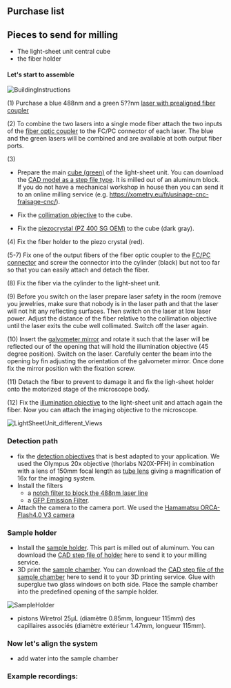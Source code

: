 

## Purchase list


## Pieces to send for milling
* The light-sheet unit central cube
* the fiber holder

#### Let's start to assemble


![BuildingInstructions](https://user-images.githubusercontent.com/38736127/178075149-4b1e094c-851a-4eff-bd80-95e90b93983e.png)


(1) Purchase a blue 488nm and a green 5??nm [laser with prealigned fiber coupler](https://github.com/vbormuth/OLU/files/9057780/WEBSITE-Datasheet-LBX-488.pdf)

(2) To combine the two lasers into a single mode fiber attach the two inputs of the [fiber optic coupler](https://www.thorlabs.com/thorproduct.cfm?partnumber=TW470R5F2) to the FC/PC connector of each laser. The blue and the green lasers will be combined and are available at both output fiber ports. 

(3) 
* Prepare the main [cube (green)](CAD_models/Cube.stl) of the light-sheet unit. You can download the [CAD model as a step file type](CAD_models/Cube.stp). It is  milled out of an aluminum block. If you do not have a mechanical workshop in house then you can send it to an online milling service (e.g. https://xometry.eu/fr/usinage-cnc-fraisage-cnc/). 

* Fix the [collimation objective](https://www.micro-shop.zeiss.com/en/us/shop/objectives/420330-9901-000/Objective-EC-Plan-Neofluar-5x-0.16-M27) to the cube. 

* Fix the [piezocrystal (PZ 400 SG OEM)](https://www.piezosystem.com/product/pz-400-oem/) to the cube (dark gray). 

(4) Fix the fiber holder to the piezo crystal (red).

(5-7) Fix one of the output fibers of the fiber optic coupler to the [FC/PC connector](https://www.thorlabs.com/thorproduct.cfm?partnumber=SM05FC#ad-image-0) and screw the connector into the cylinder (black) but not too far so that you can easily attach and detach the fiber. 

(8) Fix the fiber via the cylinder to the light-sheet unit.

(9) Before you switch on the laser prepare laser safety in the room (remove you jewelries, make sure that nobody is in the laser path and that the laser will not hit any reflecting surfaces. Then switch on the laser at low laser power. Adjust the distance of the fiber relative to the collimation objective until the laser exits the cube well collimated. Switch off the laser again. 

(10) Insert the [galvometer mirror](https://www.thorlabs.com/thorproduct.cfm?partnumber=GVS011) and rotate it such that the laser will be reflected our of the opening that will hold the illumination objective (45 degree position). Switch on the laser. Carefully center the beam into the opening by fin adjusting the orientation of the galvometer mirror. Once done fix the mirror position with the fixation screw. 

(11) Detach the fiber to prevent to damage it and fix the ligh-sheet holder onto the motorized stage of the microscope body.

(12) Fix the [illumination objective](https://www.micro-shop.zeiss.com/en/us/shop/objectives/420330-9901-000/Objective-EC-Plan-Neofluar-5x-0.16-M27) to the light-sheet unit and attach again the fiber. Now you can attach the imaging objective to the microscope. 
 

![LightSheetUnit_different_Views](https://user-images.githubusercontent.com/38736127/175005382-7465c87b-a4d5-4bc8-8349-bc513ecaa548.png)



### Detection path

* fix the [detection objectives](https://www.thorlabs.com/catalogpages/Obsolete/2019/N60XW-PF.pdf) that is best adapted to your application. We used the Olympus 20x objective (thorlabs N20X-PFH) in combination with a lens of 150mm focal length as [tube lens](https://www.thorlabs.com/thorproduct.cfm?partnumber=AC254-150-A) giving a magnification of 16x for the imaging system. 
* Install the filters
     * a [notch filter to block the 488nm laser line](https://www.thorlabs.com/thorproduct.cfm?partnumber=NF488-15)
     * a [GFP Emission Filter](https://www.thorlabs.com/thorproduct.cfm?partnumber=MF525-39). 
* Attach the camera to the camera port. We used the [Hamamatsu ORCA-Flash4.0 V3 camera](https://www.hamamatsu.com/content/dam/hamamatsu-photonics/sites/documents/99_SALES_LIBRARY/sys/SCAS0134E_C13440-20CU_tec.pdf)




### Sample holder

* Install the [sample holder](CAD_models/SampleHolder.stl). This part is milled out of aluminum. You can download the [CAD step file of holder](CAD_models/SampleHolder.stp) here to send it to your milling service.
* 3D print the [sample chamber](CAD_models/SampleChamber.stl). You can download the [CAD step file of the sample chamber](CAD_models/SampleHolder.stp) here to send it to your 3D printing service. Glue with superglue two glass windows on both side. Place the sample chamber into the predefined opening of the sample holder. 

![SampleHolder](https://user-images.githubusercontent.com/38736127/178137631-2c89b6cf-9c1a-4c7f-b7f9-2d27c1fac82d.png)

* pistons Wiretrol 25μL (diamètre 0.85mm, longueur 115mm) des capillaires associés (diamètre extérieur 1.47mm, longueur 115mm).


### Now let's align the system
* add water into the sample chamber


### Example recordings:


